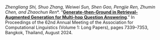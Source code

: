 *Zhengliang Shi, Shuo Zhang, Weiwei Sun, Shen Gao, Pengjie Ren, Zhumin Chen, and Zhaochun Ren**. “[**Generate-then-Ground in Retrieval-Augmented Generation for Multi-hop Question Answering**](https://aclanthology.org/2024.acl-long.397/).” In Proceedings of the 62nd Annual Meeting of the Association for Computational Linguistics (Volume 1: Long Papers), pages 7339–7353, Bangkok, Thailand, August 2024.
